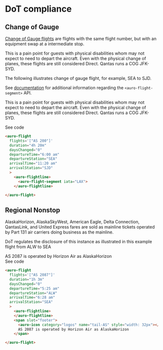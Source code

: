 # DoT compliance

## Change of Gauge

[Change of Gauge flights](https://www.travelweekly.com/Mark-Pestronk/Agents-must-identify-change-of-gauge-services)  are flights with the same flight number, but with an equipment swap at a intermediate stop.

This is a pain point for guests with physical disabilities whom may not expect to need to depart the aircraft. Even with the physical change of planes, these flights are still considered Direct. Qantas runs a COG JFK-SYD.

The following illustrates change of gauge flight, for example, SEA to SJD.

See [documentation](https://auro.alaskaair.com/components/auro/flightline/api) for additional information regarding the `<auro-flight-segment>` API.

<auro-alerts information>This is a pain point for guests with physical disabilities whom may not expect to need to depart the aircraft. Even with the physical change of planes, these flights are still considered Direct. Qantas runs a COG JFK-SYD.</auro-alerts>

<div class="exampleWrapper">
  <auro-flight
    flights='["AS 200"]'
    duration="4h 20m"
    daysChanged="0"
    departureTime="6:00 am"
    departureStation="SEA"
    arrivalTime="11:20 am"
    arrivalStation="SJD"
    >
      <auro-flightline>
        <auro-flight-segment iata="LAX">
      </auro-flightline>
  </auro-flight>
</div>

<auro-accordion lowProfile justifyRight>
  <span slot="trigger">See code</span>

  ```html
  <auro-flight
    flights='["AS 200"]'
    duration="4h 20m"
    daysChanged="0"
    departureTime="6:00 am"
    departureStation="SEA"
    arrivalTime="11:20 am"
    arrivalStation="SJD"
    >
      <auro-flightline>
        <auro-flight-segment iata="LAX">
      </auro-flightline>

  </auro-flight>
  ```

</auro-accordion>


## Regional Nonstop

AlaskaHorizon, AlaskaSkyWest, American Eagle, Delta Connection, QantasLink, and United Express fares are sold as mainline tickets operated by Part 131 air carriers doing business as the mainline.

DoT regulates the disclosure of this instance as illustrated in this example flight from ALW to SEA

<div class="exampleWrapper">
  <auro-flight
    flights='["AS 2087"]'
    duration="1h 3m"
    daysChanged="0"
    departureTime="5:25 am"
    departureStation="ALW"
    arrivalTime="6:28 am"
    arrivalStation="SEA"
    >
      <auro-flightline>
      </auro-flightline>
      <span slot="footer">
        <auro-icon category="logos" name="tail-AS" style="width: 32px"></auro-icon>
        AS 2087 is operated by Horizon Air as AlaskaHorizon
      </span>

  </auro-flight>
</div>

<auro-accordion lowProfile justifyRight>
  <span slot="trigger">See code</span>

  ```html
  <auro-flight
    flights='["AS 2087"]'
    duration="1h 3m"
    daysChanged="0"
    departureTime="5:25 am"
    departureStation="ALW"
    arrivalTime="6:28 am"
    arrivalStation="SEA"
    >
      <auro-flightline>
      </auro-flightline>
      <span slot="footer">
        <auro-icon category="logos" name="tail-AS" style="width: 32px"></auro-icon>
        AS 2087 is operated by Horizon Air as AlaskaHorizon
      </span>

  </auro-flight>
  ```

</auro-accordion>

